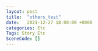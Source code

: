 ```yaml
---
layout: post
title:  "others_test"
date:   2021-12-27 18:00:00 +0000
categories: Etc
Tags: Story Etc
SceneCode: []
---
```

